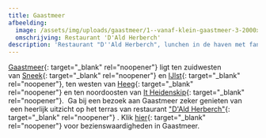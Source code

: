 ```yaml
---
title: Gaastmeer
afbeelding:
  image: /assets/img/uploads/gaastmeer/1--vanaf-klein-gaastmeer-3-2000x1334.jpeg
  omschrijving: Restaurant 'D'Ald Herberch'
description: 'Restaurant "D''Ald Herberch", lunchen in de haven met fantastisch uitzicht.'
---
```


[Gaastmeer](https://nl.wikipedia.org/wiki/Gaastmeer){: target="_blank" rel="noopener"} ligt ten zuidwesten van&nbsp;[Sneek](https://nl.wikipedia.org/wiki/Sneek_&#40;stad&#41;){: target="_blank" rel="noopener"}&nbsp;en&nbsp;[IJlst](https://nl.wikipedia.org/wiki/IJlst_&#40;stad&#41;){: target="\_blank" rel="noopener"}, ten westen van&nbsp;[Heeg](https://nl.wikipedia.org/wiki/Heeg){: target="\_blank" rel="noopener"}&nbsp;en ten noordoosten van&nbsp;[It Heidenskip](https://nl.wikipedia.org/wiki/It_Heidenskip){: target="\_blank" rel="noopener"}. &nbsp;Ga bij een bezoek aan Gaastmeer zeker genieten van &nbsp;een heerlijk uitzicht op het terras van restaurant&nbsp;["D'Ald Herberch"](https://www.aldherberch.nl){: target="\_blank" rel="noopener"}&nbsp;. Klik&nbsp;[hier](https://nl.wikipedia.org/wiki/Lijst_van_rijksmonumenten_in_Súdwest-Fryslân#Gaastmeer){: target="\_blank" rel="noopener"}&nbsp;voor bezienswaardigheden in Gaastmeer.

&nbsp;
